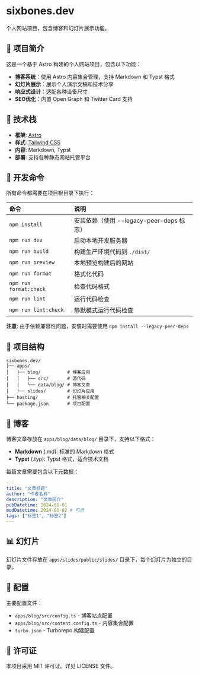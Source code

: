 # sixbones.dev

个人网站项目，包含博客和幻灯片展示功能。

## 📖 项目简介

这是一个基于 Astro 构建的个人网站项目，包含以下功能：

- **博客系统**：使用 Astro 内容集合管理，支持 Markdown 和 Typst 格式
- **幻灯片展示**：展示个人演示文稿和技术分享
- **响应式设计**：适配各种设备尺寸
- **SEO优化**：内置 Open Graph 和 Twitter Card 支持

## 🚀 技术栈

- **框架**: [Astro](https://astro.build)
- **样式**: [Tailwind CSS](https://tailwindcss.com)
- **内容**: Markdown, Typst
- **部署**: 支持各种静态网站托管平台

## 🧞 开发命令

所有命令都需要在项目根目录下执行：

| 命令                   | 说明                                     |
| :--------------------- | :--------------------------------------- |
| `npm install`          | 安装依赖（使用 --legacy-peer-deps 标志） |
| `npm run dev`          | 启动本地开发服务器                       |
| `npm run build`        | 构建生产环境代码到 `./dist/`             |
| `npm run preview`      | 本地预览构建后的网站                     |
| `npm run format`       | 格式化代码                               |
| `npm run format:check` | 检查代码格式                             |
| `npm run lint`         | 运行代码检查                             |
| `npm run lint:check`   | 静默模式运行代码检查                     |

**注意**: 由于依赖兼容性问题，安装时需要使用 `npm install --legacy-peer-deps`

## 📁 项目结构

```
sixbones.dev/
├── apps/
│   ├── blog/          # 博客应用
│   │   ├── src/       # 源代码
│   │   └── data/blog/ # 博客文章
│   └── slides/        # 幻灯片应用
├── hosting/           # 托管相关配置
└── package.json       # 项目配置
```

## 📝 博客

博客文章存放在 `apps/blog/data/blog/` 目录下，支持以下格式：

- **Markdown** (.md): 标准的 Markdown 格式
- **Typst** (.typ): Typst 格式，适合技术文档

每篇文章需要包含以下元数据：

```yaml
---
title: "文章标题"
author: "作者名称"
description: "文章简介"
pubDatetime: 2024-01-01
modDatetime: 2024-01-02 # 可选
tags: ["标签1", "标签2"]
---
```

## 📊 幻灯片

幻灯片文件存放在 `apps/slides/public/slides/` 目录下，每个幻灯片为独立的目录。

## 🔧 配置

主要配置文件：

- `apps/blog/src/config.ts` - 博客站点配置
- `apps/blog/src/content.config.ts` - 内容集合配置
- `turbo.json` - Turborepo 构建配置

## 📄 许可证

本项目采用 MIT 许可证。详见 LICENSE 文件。
